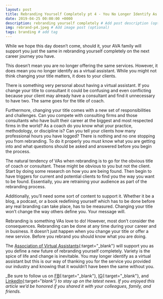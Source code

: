 ```yaml
---
layout: post
title: Rebranding Yourself Completely pt 4 - You No Longer Identify As A Virtual Assistant
date: 2019-04-25 00:00:00 +0000
description: rebranding yourself completely # Add post description (optional)
img: rebrand-p4.jpeg # Add image post (optional)
tags: branding # add tag
---
```


While we hope this day doesn’t come, should it, your AVA family will support you just the same in rebranding yourself completely on the next career journey you have.

This doesn’t mean you are no longer offering the same services. However, it does mean you no longer identify as a virtual assistant. While you might not think changing your title matters, it does to your clients.

There is something very personal about having a virtual assistant. If you change your title to consultant it could be confusing and even conflicting because your client may already have a consultant and find it unnecessary to have two. The same goes for the title of coach.

Furthermore, changing your title comes with a new set of responsibilities and challenges. Can you compete with consulting firms and those consultants who have built their career at the biggest and most respected firms in the world? As a coach do you know what your practice, methodology, or discipline is? Can you tell your clients how many professional hours you have logged? There is nothing and no one stopping you from rebranding. To do it properly you must know what you are getting into and what questions should be asked and answered before you begin the process.

The natural tendency of VAs when rebranding is to go for the obvious title of coach or consultant. These might be obvious to you but not the client. Start by doing some research on how you are being found. Then begin to have triggers for current and potential clients to find you the way you want to be found. Essentially, you are retraining your audience as part of the rebranding process.

Additionally, you’ll need some sort of content to support it. Whether it be a blog, a podcast, or a book redefining yourself which has to be done before any real branding can take place, has to be measured. Changing your title won’t change the way others define you. Your message will.

Rebranding is something VAs love to do! However, most don’t consider the consequences. Rebranding can be done at any time during your career and in business. It doesn’t just happen when you change your title or offer a new service. Before you rebrand you should know what you are doing.

The [Association of Virtual Assistants](https://thevirtualbusinesssummit.thrivecart.com/ava-membership/){:target="_blank"} will support you as you define a new future of rebranding yourself completely. Variety is the spice of life and change is inevitable. You may longer identify as a virtual assistant but this is our way of thanking you for the service you provided our industry and knowing that it wouldn’t have been the same without you.

_Be sure to follow us on [FB](https://www.facebook.com/Association-of-Virtual-Assistants-415696612306842/){:target="_blank"}, [IG](https://www.instagram.com/associationofvas/){:target="_blank"}, and [LinkedIn](https://www.linkedin.com/company/associationofvirtualassistants/){:target="_blank"} to stay up on the latest news. If you enjoyed this article we’d be honored if you shared it with your colleagues, family, and friends._
